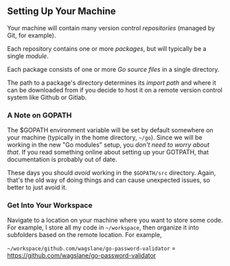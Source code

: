 ## Setting Up Your Machine

Your machine will contain many version control <em>repositories</em> (managed by
Git, for example).

Each repository contains one or more <em>packages</em>, but will typically be a
single <em>module</em>.

Each package consists of one or more <em>Go source files</em> in a single
directory.

The path to a package's directory determines its <em>import path</em> and where
it can be downloaded from if you decide to host it on a remote version control
system like Github or Gitlab.

### A Note on GOPATH

The $GOPATH environment variable will be set by default somewhere on your
machine (typically in the home directory, `~/go`). Since we will be working in
the new "Go modules" setup, you <em>don't need to worry about that</em>. If you
read something online about setting up your GOTPATH, that documentation is
probably out of date.

These days you should <em>avoid</em> working in the `$GOPATH/src` directory.
Again, that's the old way of doing things and can cause unexpected issues, so
better to just avoid it.

### Get Into Your Workspace

Navigate to a location on your machine where you want to store some code. For
example, I store all my code in `~/workspace`, then organize it into subfolders
based on the remote location. For example,

`~/workspace/github.com/wagslane/go-password-validator` = https://github.com/wagslane/go-password-validator
